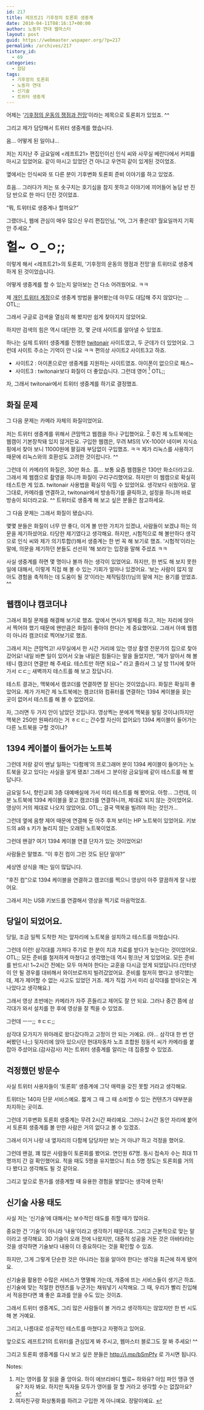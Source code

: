 ```yaml
---
id: 217
title: 레프트21 기후정의 토론회 생중계
date: 2010-04-11T08:16:17+00:00
author: 노동자 연대 웹마스터
layout: post
guid: https://webmaster.wspaper.org/?p=217
permalink: /archives/217
tistory_id:
  - 69
categories:
  - 잡담
tags:
  - 기후정의 토론회
  - 노동자 연대
  - 신기술
  - 트위터 생중계
---
```

어제는 ‘<a href="http://wspaper.org/article/7922" target="_blank">기후정의 운동의 쟁점과 전망</a>‘이라는 제목으로 토론회가 있었죠. ^^ 

그리고 제가 담당해서 트위터 생중계를 했습니다. 

음&#8230; 어떻게 된 일이냐&#8230; 

저는 지지난 주 금요일에 <레프트21> 편집인이신 인식 씨와 사무실 베란다에서 커피를 마시고 있었어요. 같이 마시고 있었던 건 아니고 우연히 같이 있게된 것이었죠. 

옆에서는 인식씨와 또 다른 분이 기후변화 토론회 준비 이야기를 하고 있었죠. 

흐음&#8230; 그러다가 저는 또 솟구치는 호기심을 참지 못하고 이야기에 끼어들어 농담 반 진담 반으로 한 마디 던진 것이었죠. 

“뭐, 트위터로 생중계나 할까요?” 

그랬더니, 웹에 관심이 매우 많으신 우리 편집인님, “어, 그거 좋은데? 월요일까지 기획안 주세요.” 

**<font size="6">헐~ ㅇ_ㅇ;;</font>** 

이렇게 해서 <레프트21>의 토론회, ‘기후정의 운동의 쟁점과 전망’을 트위터로 생중계하게 된 것이었습니다. 

어떻게 생중계를 할 수 있는지 알아보는 건 다소 어려웠어요. ㅋㅋ 

제 <a href="http://twitter.com/mytory" target="_blank">개인 트위터 계정</a>으로 생중계 방법을 물어봤는데 아무도 대답해 주지 않았다는 &#8230; OTL;; 

그래서 구글로 검색을 열심히 해 봤지만 쉽게 찾아지지 않았어요. 

하지만 검색의 힘은 역시 대단한 것, 몇 군데 사이트를 알아낼 수 있었죠. 

하나는 실제 트위터 생중계를 진행한 <a href="http://twitonair.com/" p="" class="broken_link">twitonair</a> 사이트였고, 두 군데가 더 있었어요. 그런데 사이트 주소는 기억이 안 나요 ㅋㅋ 편의상 사이트2 사이트3고 하죠. 

  * 사이트2 : 아이폰으로만 생중계를 지원하는 사이트였죠. 아이폰이 없으므로 패스~
  * 사이트3 : twitonair보다 화질이 더 좋았습니다. 그런데 영어 [<sup>1</sup>](#note-217-1 "저는 영어를 잘 읽을 줄 앙아요. 하이 에브리바디 헬로~ 하와유? 아임 파인 땡큐 엔유? 자자 봐요. 하지만 독자들 모두가 영어를 잘 할 거라고 생각할 수는 없잖아요?") OTL;;

자, 그래서 twitonair에서 트위터 생중계를 하기로 결정했죠. 

## 화질 문제

그 다음 문제는 카메라 자체의 화질이었어요. 

저는 트위터 생중계를 위해서 큰맘먹고 웹캠을 하나 구입했어요. [<sup>2</sup>](#note-217-2 "여자친구랑 화상통화를 하려고 구입한 게 아니예요. 정말이예요.") 후진 제 노트북에는 웹캠이 기본장착돼 있지 않거든요. 구입한 웹캠은, 무려 MS의 VX-1000! 네이버 지식쇼핑에서 찾아 보니 11000원에 팔길래 부담없이 구입했죠. ㅋㅋ 제가 리눅스를 사용하기 때문에 리눅스와의 호환성도 고려한 것이랍니다. ^^ 

그런데 이 카메라의 화질은, 30만 화소. 흠&#8230; 보통 요즘 웹캠들은 130만 화소더라고요. 그래서 제 웹캠으로 촬영을 하니까 화질이 구리구리했어요. 하지만! 이 웹캠으로 확실히 테스트한 게 있죠. twitonair 사용법을 확실히 익힐 수 있었어요. 생각보다 쉬웠어요. 말 그대로, 카메라를 연결하고, twitonair에서 방송하기를 클릭하고, 설정을 하니까 바로 방송이 되더라고요. ^^ 트위터로 생중계 해 보고 싶은 분들은 참고하세요. 

그 다음 문제는 그래서 화질이 됐습니다. 

몇몇 분들은 화질이 너무 안 좋다, 이게 볼 만한 가치가 있겠냐, 사람들이 보겠냐 하는 의문을 제기하셨어요. 타당한 제기였다고 생각해요. 하지만, 시험적으로 해 볼만하다 생각으로 인식 씨와 제가 의기투합(!)해서 생중계는 한 번 꼭 해 보기로 했죠. ‘시험적’이라는 말에, 의문을 제기하던 분들도 선선히 ‘해 보라’는 입장을 말해 주셨죠 ㅋㅋ 

사실 생중계를 하면 몇 명이나 볼까 하는 생각이 있었어요. 하지만, 한 번도 해 보지 못한 일에 대해서, 이렇게 직접 해 볼 수 있는 기회가 얼마나 있겠어요. ‘보는 사람이 많지 않아도 경험을 축적하는 데 도움이 될 것’이라는 제작팀장(!)님의 말에 저는 용기를 얻었죠. ^^ 

## 웹캠이냐 캠코더냐 

그래서 화질 문제를 해결해 보기로 했죠. 앞에서 연사가 발제를 하고, 저는 자리에 앉아서 찍어야 했기 때문에 왠만큼은 화질이 좋아야 한다는 게 중요했어요. 그래서 아예 웹캠이 아니라 캠코더로 찍어보기로 했죠.

그래서 저는 큰맘먹고! 사무실에서 한 시간 거리에 있는 영상 촬영 전문가의 집으로 찾아갔어요! 내일 바쁜 일이 있어서 오늘 내일은 힘들다는 말을 들었지만, “제가 알아서 해 볼 테니 캠코더 연결만 해 주세요. 테스트만 하면 되요~” 라고 졸라서 그 날 밤 11시에 찾아가서 ㄷㄷ;; 새벽까지 테스트를 해 보고 잤답니다.

테스트 결과는, 맥북에서 캠코더를 연결하면 잘 된다는 것이었습니다. 화질은 확실히 좋았어요. 제가 가져간 제 노트북에는 캠코더와 컴퓨터를 연결하는 1394 케이블을 꽂는 곳이 없어서 테스트를 해 볼 수 없었어요.

자, 그러면 두 가지 안이 남았던 것입니다. 영상찍는 분에게 맥북을 빌릴 것이냐(하지만 맥북은 250만 원짜리라는 거 ㅎㄷㄷ;; 간수할 자신이 없어요!) 1394 케이블이 들어가는 다른 노트북을 구할 것이냐?

## 1394 케이블이 들어가는 노트북

그런데 저랑 같이 맨날 일하는 ‘다함께’의 프로그래머 분이 1394 케이블이 들어가는 노트북을 갖고 있다는 사실을 알게 됐죠! 그래서 그 분이랑 금요일에 같이 테스트를 해 봤답니다.

금요일 5시, 향린교회 3층 대예배실에 가서 미리 테스트를 해 봤어요. 아항&#8230; 그런데, 이 분 노트북에 1394 케이블을 꽂고 캠코더를 연결하니까, 제대로 되지 않는 것이었어요. 영상이 거의 제대로 나오지 않았어요. OTL;; 결국 맥북을 빌려야 하는 것인가&#8230;

그런데 옆에 음향 제어 때문에 연결해 둔 아주 후져 보이는 HP 노트북이 있었어요. 키보드의 a와 s 키가 눌리지 않는 오래된 노트북이었죠.

그런데 왠걸? 여기 1394 케이블 연결 단자가 있는 것이었어요!

사람들은 말했죠. “이 후진 컴이 그런 것도 된단 말야?”

세상엔 상식을 깨는 일이 많답니다.

“후진 컴”으로 1394 케이블을 연결하고 캠코더를 찍으니 영상이 아주 깔끔하게 잘 나왔어요.

그래서 저는 USB 키보드를 연결해서 영상을 찍기로 마음먹었죠.

## 당일이 되었어요.

당일, 조금 일찍 도착한 저는 앞자리에 노트북을 설치하고 테스트를 마쳤습니다.

그런데 이런! 삼각대를 가져다 주기로 한 분이 치과 치료를 받다가 늦는다는 것이었어요. OTL;; 모든 준비를 철저하게 마쳤다고 생각했는데 역시 펑크난 게 있었어요. 모든 준비를 반드시! 1~2시간 전에는 모두 마쳐야 한다는 교훈을 다시금 얻게 되었답니다.(인터넷이 안 될 경우를 대비해서 와이브로까지 빌려갔었어요. 준비를 철저히 했다고 생각했는데, 제가 제어할 수 없는 사고도 있었던 거죠. 제가 직접 가서 미리 삼각대를 받아오는 게 나았다고 생각해요.)

그래서 영상 초반에는 카메라가 자주 흔들리고 제어도 잘 안 되요. 그러나 중간 쯤에 삼각대가 와서 설치를 한 후에 영상을 잘 찍을 수 있었죠.

그런데 ㅡㅡ;; ㅎㄷㄷ;;

삼각대 모가지가 위아래로 왔다갔다하고 고정이 안 되는 거예요. (아&#8230; 삼각대 한 번 안 써봤던 나;;) 뒷자리에 앉아 있으시던 현대자동차 노조 조합원 정동석 씨가 카메라를 붙잡아 주셨어요.(감사감사) 저는 트위터 생중계를 알리는 데 집중할 수 있었죠.

## 걱정했던 방문수

사실 트위터 사용자들이 ‘토론회’ 생중계에 그닥 매력을 갖진 못할 거라고 생각해요.

트위터는 140자 단문 서비스예요. 짧게 그 때 그 때 소비할 수 있는 컨텐츠가 대부분을 차지하는 곳이죠.

그런데 기후변화 토론회 생중계는 무려 2시간 짜리예요. 그러니 2시간 동안 자리에 붙어서 토론회 생중계를 볼 만한 사람은 거의 없다고 볼 수 있겠죠.

그래서 이거 나랑 내 옆자리의 다함께 담당자만 보는 거 아냐? 하고 걱정을 했어요.

그런데 왠걸, 꽤 많은 사람들이 토론회를 봤어요. 연인원 67명. 동시 접속자 수는 최대 11명까지 간 걸 확인했어요. 적을 때도 5명을 유지했으니 최소 5명 정도는 토론회를 거의 다 봤다고 생각해도 될 것 같아요.

그리고 앞으로 뭔가를 생중계할 때 유용한 경험을 쌓았다는 생각에 만족!

## 신기술 사용 태도

사실 저는 ‘신기술’에 대해서는 보수적인 태도를 취할 때가 많아요.

중요한 건 ‘기술’이 아니라 ‘내용’이라고 생각하기 때문이죠. 그리고 근본적으로 맞는 말이라고 생각해요. 3D 기술이 오래 전에 나왔지만, 대중적 성공을 거둔 것은 아바타라는 것을 생각하면 기술보다 내용이 더 중요하다는 것을 확인할 수 있죠.

하지만, 그게 그렇게 단순한 것은 아니라는 점을 알아야 한다는 생각을 최근에 하게 됐어요.

신기술을 활용한 수많은 서비스가 명멸해 가는데, 개중에 뜨는 서비스들이 생기곤 하죠. 신기술에 맞는 적절한 컨텐츠를 누군가는 채워넣기 시작해요. 그 때, 우리가 빨리 진입해서 적응한다면 꽤 좋은 효과를 얻을 수도 있는 것이죠.

그래서 트위터 생중계도, 그리 많은 사람들이 볼 거라고 생각하지는 않았지만 한 번 시도해 본 거예요.

그리고, 나름대로 성공적인 테스트를 마쳤다고 자평하고 있어요.

앞으로도 레프트21의 트위터를 관심있게 봐 주시고, 웹마스터 블로그도 잘 봐 주세요! ^^

그리고 토론회 생중계를 다시 보고 싶은 분들은 <a href="http://j.mp/bSmPfy" target="_blank" class="broken_link">http://j.mp/bSmPfy</a> 로 가시면 됩니다.

<div class="simple-footnotes">
  <p class="notes">
    Notes:
  </p>
  
  <ol>
    <li id="note-217-1">
      저는 영어를 잘 읽을 줄 앙아요. 하이 에브리바디 헬로~ 하와유? 아임 파인 땡큐 엔유? 자자 봐요. 하지만 독자들 모두가 영어를 잘 할 거라고 생각할 수는 없잖아요? <a href="#return-note-217-1">&#8617;</a>
    </li>
    <li id="note-217-2">
      여자친구랑 화상통화를 하려고 구입한 게 아니예요. 정말이예요. <a href="#return-note-217-2">&#8617;</a>
    </li>
  </ol>
</div>